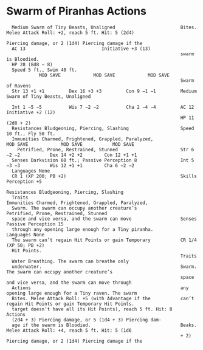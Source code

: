 # Swarm of Piranhas                                             Actions

      Medium Swarm of Tiny Beasts, Unaligned                        Bites. Melee Attack Roll: +2, reach 5 ft. Hit: 5 (2d4)
                                                                    Piercing damage, or 2 (1d4) Piercing damage if the
      AC 13                            Initiative +3 (13)
                                                                    swarm is Bloodied.
      HP 28 (8d8 − 8)
      Speed 5 ft., Swim 40 ft.
                MOD SAVE            MOD SAVE            MOD SAVE
                                                                    Swarm of Ravens
      Str 13 +1 +1         Dex 16 +3 +3         Con 9 −1 −1         Medium Swarm of Tiny Beasts, Unaligned

      Int 1 −5 −5          Wis 7 −2 −2          Cha 2 −4 −4         AC 12                            Initiative +2 (12)
                                                                    HP 11 (2d8 + 2)
      Resistances Bludgeoning, Piercing, Slashing                   Speed 10 ft., Fly 50 ft.
      Immunities Charmed, Frightened, Grappled, Paralyzed,                    MOD SAVE            MOD SAVE           MOD SAVE
        Petrified, Prone, Restrained, Stunned                       Str 6 −2 −2           Dex 14 +2 +2        Con 12 +1 +1
      Senses Darkvision 60 ft.; Passive Perception 8                Int 5 −3 −3           Wis 12 +1 +1        Cha 6 −2 −2
      Languages None
      CR 1 (XP 200; PB +2)                                          Skills Perception +5
                                                                    Resistances Bludgeoning, Piercing, Slashing
      Traits                                                        Immunities Charmed, Frightened, Grappled, Paralyzed,
      Swarm. The swarm can occupy another creature’s                  Petrified, Prone, Restrained, Stunned
      space and vice versa, and the swarm can move                  Senses Passive Perception 15
      through any opening large enough for a Tiny piranha.          Languages None
      The swarm can’t regain Hit Points or gain Temporary           CR 1/4 (XP 50; PB +2)
      Hit Points.
                                                                    Traits
      Water Breathing. The swarm can breathe only
      underwater.                                                   Swarm. The swarm can occupy another creature’s
                                                                    space and vice versa, and the swarm can move through
      Actions                                                       any opening large enough for a Tiny raven. The swarm
      Bites. Melee Attack Roll: +5 (with Advantage if the           can’t regain Hit Points or gain Temporary Hit Points.
      target doesn’t have all its Hit Points), reach 5 ft. Hit: 8   Actions
      (2d4 + 3) Piercing damage, or 5 (1d4 + 3) Piercing dam-
      age if the swarm is Bloodied.                                 Beaks. Melee Attack Roll: +4, reach 5 ft. Hit: 5 (1d6
                                                                    + 2) Piercing damage, or 2 (1d4) Piercing damage if the
